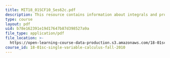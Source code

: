 ```yaml
---
title: MIT18_01SCF10_Ses62c.pdf
description: This resource contains information about integrals and probability.
type: course
layout: pdf
uid: b78e162391e19d17647b87d398527a9a
file_type: application/pdf
file_location: >-
  https://open-learning-course-data-production.s3.amazonaws.com/18-01sc-single-variable-calculus-fall-2010/b78e162391e19d17647b87d398527a9a_MIT18_01SCF10_Ses62c.pdf
course_id: 18-01sc-single-variable-calculus-fall-2010
---
```

